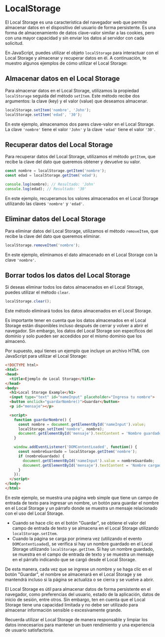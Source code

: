 # LocalStorage

El Local Storage es una característica del navegador web que permite almacenar datos en el dispositivo del usuario de forma persistente. Es una forma de almacenamiento de datos clave-valor similar a las cookies, pero con una mayor capacidad y sin enviar los datos al servidor con cada solicitud.

En JavaScript, puedes utilizar el objeto `localStorage` para interactuar con el Local Storage y almacenar y recuperar datos en él. A continuación, te muestro algunos ejemplos de cómo utilizar el Local Storage:

## Almacenar datos en el Local Storage

Para almacenar datos en el Local Storage, utilizamos la propiedad `localStorage` seguida del método `setItem`. Este método recibe dos argumentos: la clave (key) y el valor (value) que deseamos almacenar.

```javascript
localStorage.setItem('nombre', 'John');
localStorage.setItem('edad', '30');
```

En este ejemplo, almacenamos dos pares clave-valor en el Local Storage. La clave `'nombre'` tiene el valor `'John'` y la clave `'edad'` tiene el valor `'30'`.

## Recuperar datos del Local Storage

Para recuperar datos del Local Storage, utilizamos el método `getItem`, que recibe la clave del dato que queremos obtener y devuelve su valor.

```javascript
const nombre = localStorage.getItem('nombre');
const edad = localStorage.getItem('edad');

console.log(nombre); // Resultado: 'John'
console.log(edad); // Resultado: '30'
```

En este ejemplo, recuperamos los valores almacenados en el Local Storage utilizando las claves `'nombre'` y `'edad'`.

## Eliminar datos del Local Storage

Para eliminar datos del Local Storage, utilizamos el método `removeItem`, que recibe la clave del dato que queremos eliminar.

```javascript
localStorage.removeItem('nombre');
```

En este ejemplo, eliminamos el dato almacenado en el Local Storage con la clave `'nombre'`.

## Borrar todos los datos del Local Storage

Si deseas eliminar todos los datos almacenados en el Local Storage, puedes utilizar el método `clear`.

```javascript
localStorage.clear();
```

Este método eliminará todos los datos almacenados en el Local Storage.

Es importante tener en cuenta que los datos almacenados en el Local Storage están disponibles incluso después de cerrar y volver a abrir el navegador. Sin embargo, los datos del Local Storage son específicos del dominio y solo pueden ser accedidos por el mismo dominio que los almacenó.

Por supuesto, aquí tienes un ejemplo que incluye un archivo HTML con JavaScript para utilizar el Local Storage:

```html
<!DOCTYPE html>
<html>
<head>
  <title>Ejemplo de Local Storage</title>
</head>
<body>
  <h1>Local Storage Example</h1>
  <input type="text" id="nameInput" placeholder="Ingresa tu nombre">
  <button onclick="guardarNombre()">Guardar</button>
  <p id="mensaje"></p>

  <script>
    function guardarNombre() {
      const nombre = document.getElementById('nameInput').value;
      localStorage.setItem('nombre', nombre);
      document.getElementById('mensaje').textContent = 'Nombre guardado en el Local Storage.';
    }

    window.addEventListener('DOMContentLoaded', function() {
      const nombreGuardado = localStorage.getItem('nombre');
      if (nombreGuardado) {
        document.getElementById('nameInput').value = nombreGuardado;
        document.getElementById('mensaje').textContent = 'Nombre cargado desde el Local Storage.';
      }
    });
  </script>
</body>
</html>
```

En este ejemplo, se muestra una página web simple que tiene un campo de entrada de texto para ingresar un nombre, un botón para guardar el nombre en el Local Storage y un párrafo donde se muestra un mensaje relacionado con el uso del Local Storage.

- Cuando se hace clic en el botón "Guardar", se obtiene el valor del campo de entrada de texto y se almacena en el Local Storage utilizando `localStorage.setItem`.
- Cuando la página se carga por primera vez (utilizando el evento `DOMContentLoaded`), se verifica si hay un nombre guardado en el Local Storage utilizando `localStorage.getItem`. Si hay un nombre guardado, se muestra en el campo de entrada de texto y se muestra un mensaje en el párrafo indicando que se cargó desde el Local Storage.

De esta manera, cada vez que se ingrese un nombre y se haga clic en el botón "Guardar", el nombre se almacenará en el Local Storage y se mantendrá incluso si la página se actualiza o se cierra y se vuelve a abrir.

El Local Storage es útil para almacenar datos de forma persistente en el navegador, como preferencias del usuario, estado de la aplicación, datos de inicio de sesión, entre otros. Sin embargo, ten en cuenta que el Local Storage tiene una capacidad limitada y no debe ser utilizado para almacenar información sensible o excesivamente grande.

Recuerda utilizar el Local Storage de manera responsable y limpiar los datos innecesarios para mantener un buen rendimiento y una experiencia de usuario satisfactoria.
